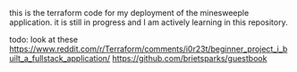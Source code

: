 this is the terraform code for my deployment of the minesweeple application. 
it is still in progress and I am actively learning in this repository.

todo: look at these 
https://www.reddit.com/r/Terraform/comments/i0r23t/beginner_project_i_built_a_fullstack_application/
https://github.com/brietsparks/guestbook